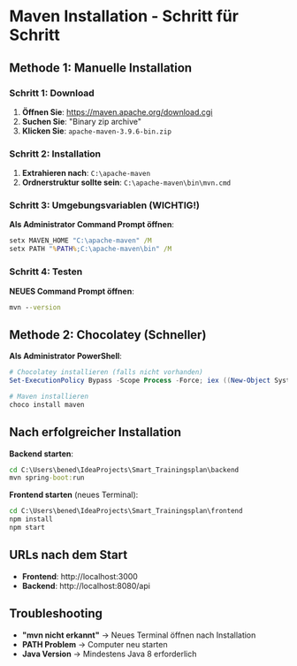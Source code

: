 # Maven Installation - Schritt für Schritt

## Methode 1: Manuelle Installation

### Schritt 1: Download
1. **Öffnen Sie**: https://maven.apache.org/download.cgi
2. **Suchen Sie**: "Binary zip archive" 
3. **Klicken Sie**: `apache-maven-3.9.6-bin.zip`

### Schritt 2: Installation
1. **Extrahieren nach**: `C:\apache-maven`
2. **Ordnerstruktur sollte sein**: `C:\apache-maven\bin\mvn.cmd`

### Schritt 3: Umgebungsvariablen (WICHTIG!)
**Als Administrator Command Prompt öffnen**:
```cmd
setx MAVEN_HOME "C:\apache-maven" /M
setx PATH "%PATH%;C:\apache-maven\bin" /M
```

### Schritt 4: Testen
**NEUES Command Prompt öffnen**:
```cmd
mvn --version
```

## Methode 2: Chocolatey (Schneller)

**Als Administrator PowerShell**:
```powershell
# Chocolatey installieren (falls nicht vorhanden)
Set-ExecutionPolicy Bypass -Scope Process -Force; iex ((New-Object System.Net.WebClient).DownloadString('https://chocolatey.org/install.ps1'))

# Maven installieren
choco install maven
```

## Nach erfolgreicher Installation

**Backend starten**:
```cmd
cd C:\Users\bened\IdeaProjects\Smart_Trainingsplan\backend
mvn spring-boot:run
```

**Frontend starten** (neues Terminal):
```cmd
cd C:\Users\bened\IdeaProjects\Smart_Trainingsplan\frontend
npm install
npm start
```

## URLs nach dem Start
- **Frontend**: http://localhost:3000
- **Backend**: http://localhost:8080/api

## Troubleshooting
- **"mvn nicht erkannt"** → Neues Terminal öffnen nach Installation
- **PATH Problem** → Computer neu starten
- **Java Version** → Mindestens Java 8 erforderlich